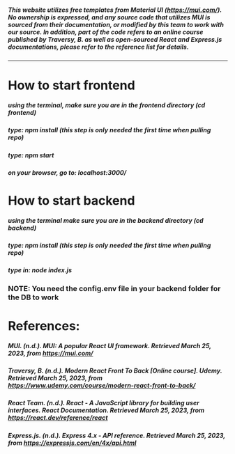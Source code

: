 ##### This website utilizes free templates from Material UI (https://mui.com/). No ownership is expressed, and any source code that utilizes MUI is sourced from their documentation, or modified by this team to work with our source. In addition, part of the code refers to an online course published by Traversy, B. as well as open-sourced React and Express.js documentations, please refer to the reference list for details.
---
# How to start frontend

##### using the terminal, make sure you are in the frontend directory (cd frontend)
##### type: npm install (this step is only needed the first time when pulling repo)
##### type: npm start
##### on your browser, go to: localhost:3000/

# How to start backend

##### using the terminal make sure you are in the backend directory (cd backend)
##### type: npm install (this step is only needed the first time when pulling repo)
##### type in: node index.js

### NOTE: You need the config.env file in your backend folder for the DB to work

# References:
##### MUI. (n.d.). MUI: A popular React UI framework. Retrieved March 25, 2023, from https://mui.com/
##### Traversy, B. (n.d.). Modern React Front To Back [Online course]. Udemy. Retrieved March 25, 2023, from https://www.udemy.com/course/modern-react-front-to-back/
##### React Team. (n.d.). React - A JavaScript library for building user interfaces. React Documentation. Retrieved March 25, 2023, from https://react.dev/reference/react
##### Express.js. (n.d.). Express 4.x - API reference. Retrieved March 25, 2023, from https://expressjs.com/en/4x/api.html